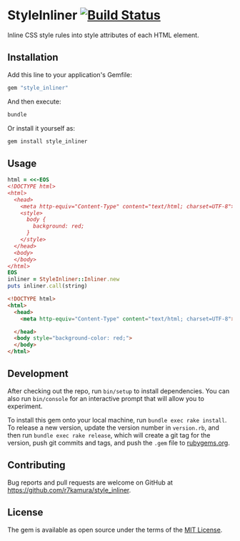 # StyleInliner [![Build Status](https://travis-ci.org/r7kamura/style_inliner.svg?branch=master)](https://travis-ci.org/r7kamura/style_inliner)
Inline CSS style rules into style attributes of each HTML element.

## Installation

Add this line to your application's Gemfile:

```ruby
gem "style_inliner"
```

And then execute:

```sh
bundle
```

Or install it yourself as:

```sh
gem install style_inliner
```

## Usage

```rb
html = <<-EOS
<!DOCTYPE html>
<html>
  <head>
    <meta http-equiv="Content-Type" content="text/html; charset=UTF-8">
    <style>
      body {
        background: red;
      }
    </style>
  </head>
  <body>
  </body>
</html>
EOS
inliner = StyleInliner::Inliner.new
puts inliner.call(string)
```

```html
<!DOCTYPE html>
<html>
  <head>
    <meta http-equiv="Content-Type" content="text/html; charset=UTF-8">

  </head>
  <body style="background-color: red;">
  </body>
</html>
```

## Development

After checking out the repo, run `bin/setup` to install dependencies. You can also run `bin/console` for an interactive prompt that will allow you to experiment.

To install this gem onto your local machine, run `bundle exec rake install`. To release a new version, update the version number in `version.rb`, and then run `bundle exec rake release`, which will create a git tag for the version, push git commits and tags, and push the `.gem` file to [rubygems.org](https://rubygems.org).

## Contributing

Bug reports and pull requests are welcome on GitHub at https://github.com/r7kamura/style_inliner.

## License

The gem is available as open source under the terms of the [MIT License](http://opensource.org/licenses/MIT).

